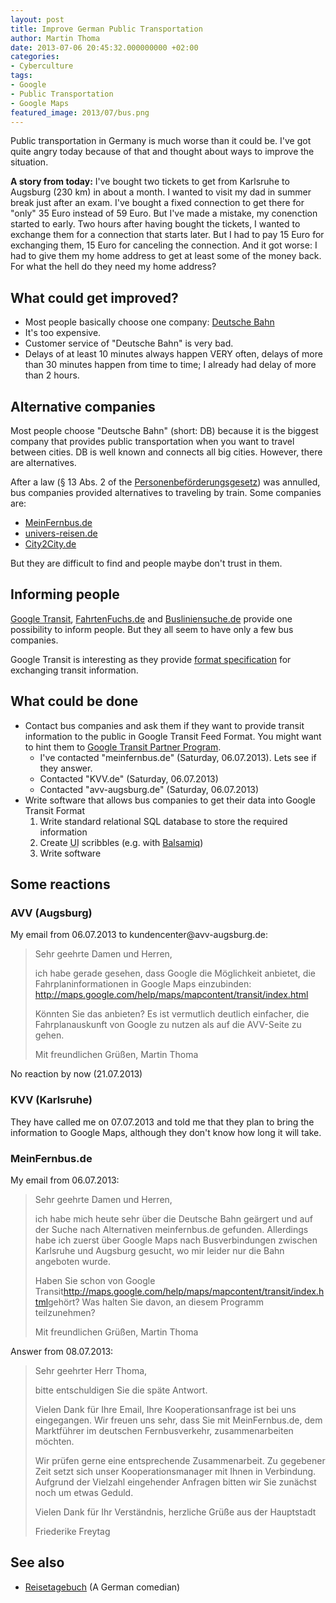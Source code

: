 ```yaml
---
layout: post
title: Improve German Public Transportation
author: Martin Thoma
date: 2013-07-06 20:45:32.000000000 +02:00
categories:
- Cyberculture
tags:
- Google
- Public Transportation
- Google Maps
featured_image: 2013/07/bus.png
---
```

Public transportation in Germany is much worse than it could be. I've got quite angry today because of that and thought about ways to improve the situation.

<strong>A story from today:</strong>
I've bought two tickets to get from Karlsruhe to Augsburg (230 km) in about a month. I wanted to visit my dad in summer break just after an exam. I've bought a fixed connection to get there for "only" 35 Euro instead of 59 Euro. But I've made a mistake, my conenction started to early. Two hours after having bought the tickets, I wanted to exchange them for a connection that starts later. But I had to pay 15 Euro for exchanging them, 15 Euro for canceling the connection. And it got worse: I had to give them my home address to get at least some of the money back. For what the hell do they need my home address?

<h2>What could get improved?</h2>

<ul>
  <li>Most people basically choose one company: <a href="http://en.wikipedia.org/wiki/Deutsche_Bahn">Deutsche Bahn</a></li>
  <li>It's too expensive.</li>
  <li>Customer service of "Deutsche Bahn" is very bad.</li>
  <li>Delays of at least 10 minutes always happen VERY often, delays of more than 30 minutes happen from time to time; I already had delay of more than 2 hours.</li>
</ul>

<h2>Alternative companies</h2>
Most people choose "Deutsche Bahn" (short: DB) because it is the biggest company that provides public transportation when you want to travel between cities. DB is well known and connects all big cities. However, there are alternatives.

After a law (&sect; 13 Abs. 2 of the <a href="http://de.wikipedia.org/wiki/Personenbef%C3%B6rderungsgesetz_(Deutschland)">Personenbef&ouml;rderungsgesetz</a>) was annulled, bus companies provided alternatives to traveling by train. Some companies are:

<ul>
  <li><a href="http://meinfernbus.de/">MeinFernbus.de</a></li>
  <li><a href="http://www.univers-reisen.de/">univers-reisen.de</a></li>
  <li><a href="http://www.city2city.de/">City2City.de</a></li>
</ul>

But they are difficult to find and people maybe don't trust in them.

<h2>Informing people</h2>
<a href="https://www.google.com/intl/de/landing/transit/#dmy">Google Transit</a>, <a href="https://www.fahrtenfuchs.de/">FahrtenFuchs.de</a> and <a href="http://www.busliniensuche.de/">Busliniensuche.de</a> provide one possibility to inform people. But they all seem to have only a few bus companies.

Google Transit is interesting as they provide <a href="https://developers.google.com/transit/gtfs/reference?hl=en">format specification</a> for exchanging transit information.

<h2>What could be done</h2>
<ul>
  <li>Contact bus companies and ask them if they want to provide transit information to the public in Google Transit Feed Format. You might want to hint them to <a href="http://maps.google.com/help/maps/mapcontent/transit/index.html">Google Transit Partner Program</a>.
    <ul>
      <li>I've contacted "meinfernbus.de" (Saturday, 06.07.2013). Lets see if they answer.</li>
      <li>Contacted "KVV.de" (Saturday, 06.07.2013)</li>
      <li>Contacted "avv-augsburg.de" (Saturday, 06.07.2013)</li>
    </ul>
  </li>
  <li>Write software that allows bus companies to get their data into Google Transit Format
    <ol>
      <li>Write standard relational SQL database to store the required information</li>
      <li>Create <abbr title="user interface">UI</abbr> scribbles (e.g. with <a href="http://martin-thoma.com/how-can-i-sketch-an-application/" title="How can I sketch an application?">Balsamiq</a>)</li>
      <li>Write software</li>
    </ol>
  </li>
</ul>

<h2>Some reactions</h2>
<h3>AVV (Augsburg)</h3>
My email from 06.07.2013 to kundencenter@avv-augsburg.de:
<blockquote>Sehr geehrte Damen und Herren,

ich habe gerade gesehen, dass Google die M&ouml;glichkeit anbietet, die Fahrplaninformationen in Google Maps einzubinden:
http://maps.google.com/help/maps/mapcontent/transit/index.html

K&ouml;nnten Sie das anbieten? Es ist vermutlich deutlich einfacher, die Fahrplanauskunft von Google zu nutzen als auf die AVV-Seite zu gehen.

Mit freundlichen Gr&uuml;&szlig;en,
Martin Thoma</blockquote>



No reaction by now (21.07.2013)

<h3>KVV (Karlsruhe)</h3>
They have called me on 07.07.2013 and told me that they plan to bring the information to Google Maps, although they don't know how long it will take.

<h3>MeinFernbus.de</h3>
My email from 06.07.2013:


<blockquote>Sehr geehrte Damen und Herren,

ich habe mich heute sehr &uuml;ber die Deutsche Bahn ge&auml;rgert und auf der Suche
nach Alternativen meinfernbus.de gefunden. Allerdings habe ich zuerst &uuml;ber
Google Maps nach Busverbindungen zwischen Karlsruhe und Augsburg gesucht,
wo mir leider nur die Bahn angeboten wurde.

Haben Sie schon von Google
Transit<http://maps.google.com/help/maps/mapcontent/transit/index.html>geh&ouml;rt?
Was halten Sie davon, an diesem Programm teilzunehmen?

Mit freundlichen Gr&uuml;&szlig;en,
Martin Thoma</blockquote>



Answer from 08.07.2013:
<blockquote>Sehr geehrter Herr Thoma,
 
bitte entschuldigen Sie die sp&auml;te Antwort.
 
Vielen Dank f&uuml;r Ihre Email, Ihre Kooperationsanfrage ist bei uns eingegangen. Wir freuen uns sehr, dass Sie mit MeinFernbus.de, dem Marktf&uuml;hrer im deutschen Fernbusverkehr, zusammenarbeiten m&ouml;chten.
 
Wir pr&uuml;fen gerne eine entsprechende Zusammenarbeit. Zu gegebener Zeit setzt sich unser Kooperationsmanager mit Ihnen in Verbindung. Aufgrund der Vielzahl eingehender Anfragen bitten wir Sie zun&auml;chst noch um etwas Geduld.
 
Vielen Dank f&uuml;r Ihr Verst&auml;ndnis, herzliche Gr&uuml;&szlig;e aus der Hauptstadt
               
Friederike Freytag</blockquote>



<h2>See also</h2>
<ul>
  <li><a href="http://www.youtube.com/watch?v=j6dCCq0XL6w">Reisetagebuch</a> (A German comedian)</li>
</ul>
